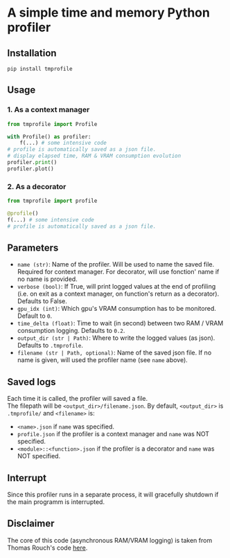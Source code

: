# A simple time and memory Python profiler

## Installation

`pip install tmprofile`


## Usage

### 1. As a context manager

```python
from tmprofile import Profile

with Profile() as profiler:
    f(...) # some intensive code
# profile is automatically saved as a json file.
# display elapsed time, RAM & VRAM consumption evolution
profiler.print()
profiler.plot()
```

### 2. As a decorator

```python
from tmprofile import profile

@profile()
f(...) # some intensive code
# profile is automatically saved as a json file.
```

## Parameters

- `name (str)`: Name of the profiler. Will be used to name the saved file. Required for context manager. For decorator, will use fonction' name if no name is provided.
- `verbose (bool)`: If True, will print logged values at the end of profiling (i.e. on exit as a context manager, on function's return as a decorator). Defaults to False.
- `gpu_idx (int)`: Which gpu's VRAM consumption has to be monitored. Default to `0`.
- `time_delta (float)`: Time to wait (in second) between two RAM / VRAM consumption logging. Defaults to `0.2`.
- `output_dir (str | Path)`: Where to write the logged values (as json). Defaults to `.tmprofile`.
- `filename (str | Path, optional)`: Name of the saved json file. If no name is given, will used the profiler name (see `name` above).


## Saved logs

Each time it is called, the profiler will saved a file.         
The filepath will be `<output_dir>/filename.json`. By default, `<output_dir>` is `.tmprofile/` and `<filename>` is:
- `<name>.json` if `name` was specified.
- `profile.json` if the profiler is a context manager and `name` was NOT specified.
- `<module>::<function>.json` if the profiler is a decorator and `name` was NOT specified.


## Interrupt

Since this profiler runs in a separate process, it will gracefully shutdown if the main programm is interrupted. 

## Disclaimer

The core of this code (asynchronous RAM/VRAM logging) is taken from Thomas Rouch's code [here](https://betterprogramming.pub/ram-and-vram-profiling-in-python-bf99876e985f).
    


